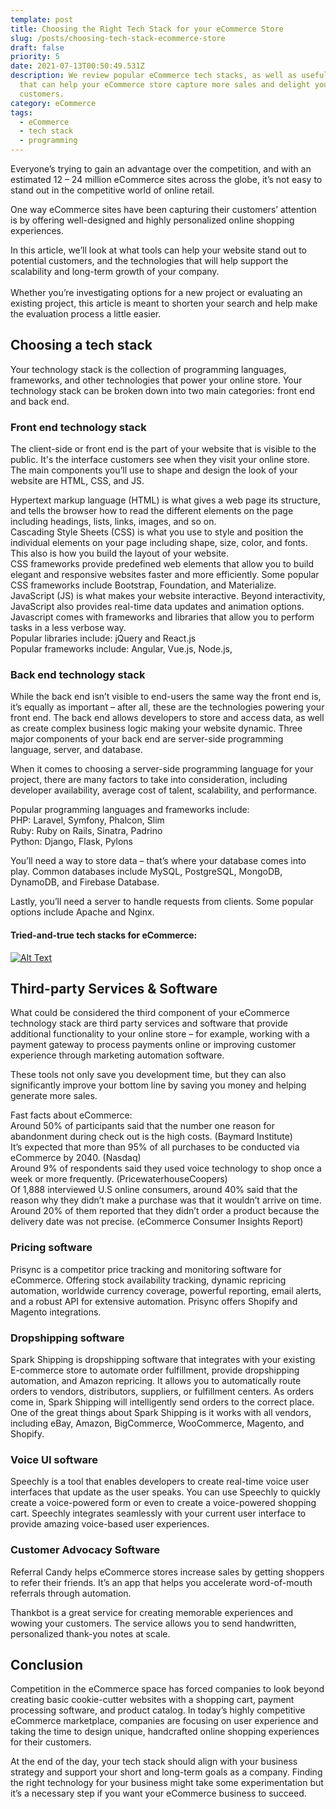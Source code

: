 ```yaml
---
template: post
title: Choosing the Right Tech Stack for your eCommerce Store
slug: /posts/choosing-tech-stack-ecommerce-store
draft: false
priority: 5
date: 2021-07-13T00:50:49.531Z
description: We review popular eCommerce tech stacks, as well as useful software
  that can help your eCommerce store capture more sales and delight your
  customers.
category: eCommerce
tags:
  - eCommerce
  - tech stack
  - programming
---
```

Everyone’s trying to gain an advantage over the competition, and with an estimated 12 – 24 million eCommerce sites across the globe, it’s not easy to stand out in the competitive world of online retail.

One way eCommerce sites have been capturing their customers’ attention is by offering well-designed and highly personalized online shopping experiences.

In this article, we’ll look at what tools can help your website stand out to potential customers, and the technologies that will help support the scalability and long-term growth of your company.\
\
Whether you’re investigating options for a new project or evaluating an existing project, this article is meant to shorten your search and help make the evaluation process a little easier.

## [](https://dev.to/maxbarrera2148/choosing-the-right-tech-stack-for-your-ecommerce-store-47ce#choosing-a-tech-stack)Choosing a tech stack

Your technology stack is the collection of programming languages, frameworks, and other technologies that power your online store. Your technology stack can be broken down into two main categories: front end and back end.

### [](https://dev.to/maxbarrera2148/choosing-the-right-tech-stack-for-your-ecommerce-store-47ce#front-end-technology-stack)Front end technology stack

The client-side or front end is the part of your website that is visible to the public. It's the interface customers see when they visit your online store. The main components you’ll use to shape and design the look of your website are HTML, CSS, and JS.

Hypertext markup language (HTML) is what gives a web page its structure, and tells the browser how to read the different elements on the page including headings, lists, links, images, and so on.\
Cascading Style Sheets (CSS) is what you use to style and position the individual elements on your page including shape, size, color, and fonts. This also is how you build the layout of your website.\
CSS frameworks provide predefined web elements that allow you to build elegant and responsive websites faster and more efficiently. Some popular CSS frameworks include Bootstrap, Foundation, and Materialize.\
JavaScript (JS) is what makes your website interactive. Beyond interactivity, JavaScript also provides real-time data updates and animation options. Javascript comes with frameworks and libraries that allow you to perform tasks in a less verbose way.\
Popular libraries include: jQuery and React.js\
Popular frameworks include: Angular, Vue.js, Node.js,

### [](https://dev.to/maxbarrera2148/choosing-the-right-tech-stack-for-your-ecommerce-store-47ce#back-end-technology-stack)Back end technology stack

While the back end isn’t visible to end-users the same way the front end is, it’s equally as important – after all, these are the technologies powering your front end. The back end allows developers to store and access data, as well as create complex business logic making your website dynamic. Three major components of your back end are server-side programming language, server, and database.

When it comes to choosing a server-side programming language for your project, there are many factors to take into consideration, including developer availability, average cost of talent, scalability, and performance.

Popular programming languages and frameworks include:\
PHP: Laravel, Symfony, Phalcon, Slim\
Ruby: Ruby on Rails, Sinatra, Padrino\
Python: Django, Flask, Pylons

You’ll need a way to store data – that’s where your database comes into play. Common databases include MySQL, PostgreSQL, MongoDB, DynamoDB, and Firebase Database.

Lastly, you’ll need a server to handle requests from clients. Some popular options include Apache and Nginx.

#### [](https://dev.to/maxbarrera2148/choosing-the-right-tech-stack-for-your-ecommerce-store-47ce#triedandtrue-tech-stacks-for-ecommerce)Tried-and-true tech stacks for eCommerce:

[![Alt Text](https://res.cloudinary.com/practicaldev/image/fetch/s--vUReP2Xh--/c_limit%2Cf_auto%2Cfl_progressive%2Cq_auto%2Cw_880/https://dev-to-uploads.s3.amazonaws.com/i/7tr7oyvhm4cyynrl66lr.png)](https://res.cloudinary.com/practicaldev/image/fetch/s--vUReP2Xh--/c_limit%2Cf_auto%2Cfl_progressive%2Cq_auto%2Cw_880/https://dev-to-uploads.s3.amazonaws.com/i/7tr7oyvhm4cyynrl66lr.png)

## [](https://dev.to/maxbarrera2148/choosing-the-right-tech-stack-for-your-ecommerce-store-47ce#thirdparty-services-amp-software)Third-party Services & Software

What could be considered the third component of your eCommerce technology stack are third party services and software that provide additional functionality to your online store – for example, working with a payment gateway to process payments online or improving customer experience through marketing automation software.

These tools not only save you development time, but they can also significantly improve your bottom line by saving you money and helping generate more sales.

Fast facts about eCommerce:\
Around 50% of participants said that the number one reason for abandonment during check out is the high costs. (Baymard Institute)\
It’s expected that more than 95% of all purchases to be conducted via eCommerce by 2040. (Nasdaq)\
Around 9% of respondents said they used voice technology to shop once a week or more frequently. (PricewaterhouseCoopers)\
Of 1,888 interviewed U.S online consumers, around 40% said that the reason why they didn’t make a purchase was that it wouldn’t arrive on time. Around 20% of them reported that they didn’t order a product because the delivery date was not precise. (eCommerce Consumer Insights Report)

### [](https://dev.to/maxbarrera2148/choosing-the-right-tech-stack-for-your-ecommerce-store-47ce#pricing-software)Pricing software

Prisync is a competitor price tracking and monitoring software for eCommerce. Offering stock availability tracking, dynamic repricing automation, worldwide currency coverage, powerful reporting, email alerts, and a robust API for extensive automation. Prisync offers Shopify and Magento integrations.

### [](https://dev.to/maxbarrera2148/choosing-the-right-tech-stack-for-your-ecommerce-store-47ce#dropshipping-software)Dropshipping software

Spark Shipping is dropshipping software that integrates with your existing E-commerce store to automate order fulfillment, provide dropshipping automation, and Amazon repricing. It allows you to automatically route orders to vendors, distributors, suppliers, or fulfillment centers. As orders come in, Spark Shipping will intelligently send orders to the correct place. One of the great things about Spark Shipping is it works with all vendors, including eBay, Amazon, BigCommerce, WooCommerce, Magento, and Shopify.

### [](https://dev.to/maxbarrera2148/choosing-the-right-tech-stack-for-your-ecommerce-store-47ce#voice-ui-software)Voice UI software

Speechly is a tool that enables developers to create real-time voice user interfaces that update as the user speaks. You can use Speechly to quickly create a voice-powered form or even to create a voice-powered shopping cart. Speechly integrates seamlessly with your current user interface to provide amazing voice-based user experiences.

### [](https://dev.to/maxbarrera2148/choosing-the-right-tech-stack-for-your-ecommerce-store-47ce#customer-advocacy-software)Customer Advocacy Software

Referral Candy helps eCommerce stores increase sales by getting shoppers to refer their friends. It’s an app that helps you accelerate word-of-mouth referrals through automation.

Thankbot is a great service for creating memorable experiences and wowing your customers. The service allows you to send handwritten, personalized thank-you notes at scale.

## [](https://dev.to/maxbarrera2148/choosing-the-right-tech-stack-for-your-ecommerce-store-47ce#conclusion)Conclusion

Competition in the eCommerce space has forced companies to look beyond creating basic cookie-cutter websites with a shopping cart, payment processing software, and product catalog. In today’s highly competitive eCommerce marketplace, companies are focusing on user experience and taking the time to design unique, handcrafted online shopping experiences for their customers.

At the end of the day, your tech stack should align with your business strategy and support your short and long-term goals as a company. Finding the right technology for your business might take some experimentation but it’s a necessary step if you want your eCommerce business to succeed.